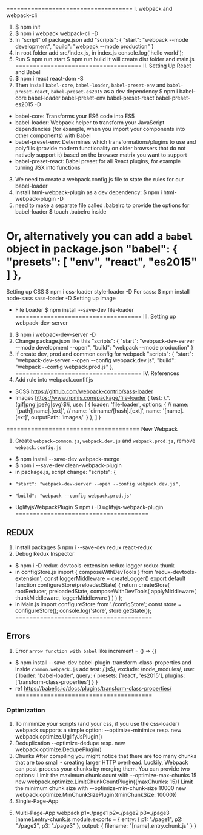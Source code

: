 ====================================
I. webpack and webpack-cli
1. $ npm init
2. $ npm i webpack webpack-cli -D
3. In "script" of package.json add
"scripts": {
    "start": "webpack --mode development",
    "build": "webpack --mode production"
}
4. in root folder add src/index.js, in index.js console.log('hello world');
5. Run
$ npm run start
$ npm run build
It will create dist folder and main.js
====================================
II. Setting Up React and Babel
1. $ npm i react react-dom -S
2. Then install `babel-core`, `babel-loader`, `babel-preset-env` and `babel-preset-react`, `babel-preset-es2015` as a dev dependency
$ npm i babel-core babel-loader babel-preset-env babel-preset-react babel-preset-es2015 -D
- babel-core: Transforms your ES6 code into ES5
- babel-loader: Webpack helper to transform your JavaScript dependencies (for example, when you import your components into other components) with Babel
- babel-preset-env: Determines which transformations/plugins to use and polyfills (provide modern functionality on older browsers that do not natively support it) based on the browser matrix you want to support
- babel-preset-react: Babel preset for all React plugins, for example turning JSX into functions
3. We need to create a webpack.config.js file to state the rules for our babel-loader
4. Install html-webpack-plugin as a dev dependency:
$ npm i html-webpack-plugin -D
5. need to make a separate file called .babelrc to provide the options for babel-loader
$ touch .babelrc inside

Or, alternatively you can add a `babel` object in package.json
"babel": {
  "presets": [
    "env",
    "react",
    "es2015"
  ]
},
====================================
Setting up CSS
$ npm i css-loader style-loader -D
For sass: $ npm install node-sass sass-loader  -D
Setting up Image
- File Loader
$ npm install --save-dev file-loader
====================================
III. Setting up webpack-dev-server
1. $ npm i webpack-dev-server -D
2. Change package.json like this
"scripts": {
    "start": "webpack-dev-server --mode development --open",
    "build": "webpack --mode production"
}
3. If create dev, prod and common config for webpack
"scripts": {
    "start": "webpack-dev-server --open --config webpack.dev.js",
    "build": "webpack --config webpack.prod.js"
},
====================================
IV. References
1. Add rule into webpack.confif.js
- SCSS
https://github.com/webpack-contrib/sass-loader
- Images
https://www.npmjs.com/package/file-loader
{
    test: /.*\.(gif|png|jpe?g|svg)$/i,
    use: [
        {
            loader: 'file-loader',
            options: {
                // name: '[path][name].[ext]',
                // name: 'dirname/[hash].[ext]',
                name: '[name].[ext]',
                outputPath: 'images/'
            }
        },
    ]
}

======================================
New Webpack
1. Create `webpack-common.js`, `webpack.dev.js` and `webpack.prod.js`, remove `webpack.config.js`
- $ npm install --save-dev webpack-merge
- $ npm i --save-dev clean-webpack-plugin
- in package.js, script change:
"scripts": {
+     "start": "webpack-dev-server --open --config webpack.dev.js",
+     "build": "webpack --config webpack.prod.js"

- UglifyjsWebpackPlugin
$ npm i -D uglifyjs-webpack-plugin
======================================
## REDUX
1. install packages
$ npm i --save-dev redux react-redux
2. Debug Redux Inspector
- $ npm i -D redux-devtools-extension redux-logger redux-thunk
- in configStore.js
import { composeWithDevTools } from 'redux-devtools-extension';
const loggerMiddleware = createLogger()
export default function configureStore(preloadedState) {
	return createStore(
		rootReducer, preloadedState, composeWithDevTools(
			applyMiddleware(
				thunkMiddleware,
				loggerMiddleware
			)
		)
	)
};
- in Main.js
import configureStore from './configStore';
const store = configureStore();
console.log('store', store.getState());
=======================================
## Errors
1. Error `arrow function with babel` like increment = () => {}
- $ npm install --save-dev babel-plugin-transform-class-properties
and inside `common.webpack.js` add
test: /\.js$/,
exclude: /node_modules/,
use: {
    loader: 'babel-loader',
    query: {
        presets: ['react', 'es2015'],
        plugins: ['transform-class-properties']
    }
}
- ref https://babeljs.io/docs/plugins/transform-class-properties/
=======================================
### Optimization
1. To minimize your scripts (and your css, if you use the css-loader) webpack supports a simple option:
--optimize-minimize resp. new webpack.optimize.UglifyJsPlugin()
2. Deduplication
--optimize-dedupe resp. new webpack.optimize.DedupePlugin()
3. Chunks
After compiling you might notice that there are too many chunks that are too small - creating larger HTTP overhead. Luckily, Webpack can post-process your chunks by merging them. You can provide two options:
Limit the maximum chunk count with --optimize-max-chunks 15 new webpack.optimize.LimitChunkCountPlugin({maxChunks: 15})
Limit the minimum chunk size with --optimize-min-chunk-size 10000 new webpack.optimize.MinChunkSizePlugin({minChunkSize: 10000})
4. Single-Page-App
<script src="entry-chunk.js" type="text/javascript" charset="utf-8"></script>
<script src="3.chunk.js" type="text/javascript" charset="utf-8"></script>
5. Multi-Page-App
webpack p1=./page1 p2=./page2 p3=./page3 [name].entry-chunk.js
module.exports = {
	entry: {
		p1: "./page1",
		p2: "./page2",
		p3: "./page3"
	},
	output: {
		filename: "[name].entry.chunk.js"
	}
}

